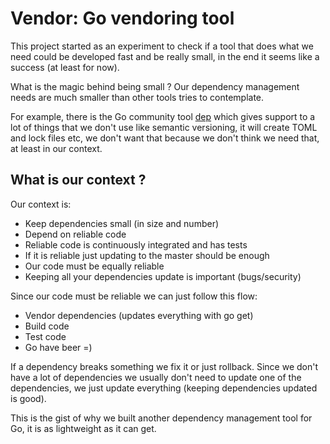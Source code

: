 # Vendor: Go vendoring tool

This project started as an experiment to check if a tool
that does what we need could be developed fast and be
really small, in the end it seems like a success (at
least for now).

What is the magic behind being small ? Our dependency
management needs are much smaller than other tools
tries to contemplate.

For example, there is the Go community tool
[dep](https://github.com/golang/dep) which gives support
to a lot of things that we don't use like semantic versioning,
it will create TOML and lock files etc, we don't want that
because we don't think we need that, at least in our context.

## What is our context ?

Our context is:

* Keep dependencies small (in size and number)
* Depend on reliable code
* Reliable code is continuously integrated and has tests
* If it is reliable just updating to the master should be enough
* Our code must be equally reliable
* Keeping all your dependencies update is important (bugs/security)

Since our code must be reliable we can just follow this flow:

* Vendor dependencies (updates everything with go get)
* Build code 
* Test code
* Go have beer =)

If a dependency breaks something we fix it or just rollback.
Since we don't have a lot of dependencies we usually don't need
to update one of the dependencies, we just update everything
(keeping dependencies updated is good).

This is the gist of why we built another dependency management
tool for Go, it is as lightweight as it can get.
